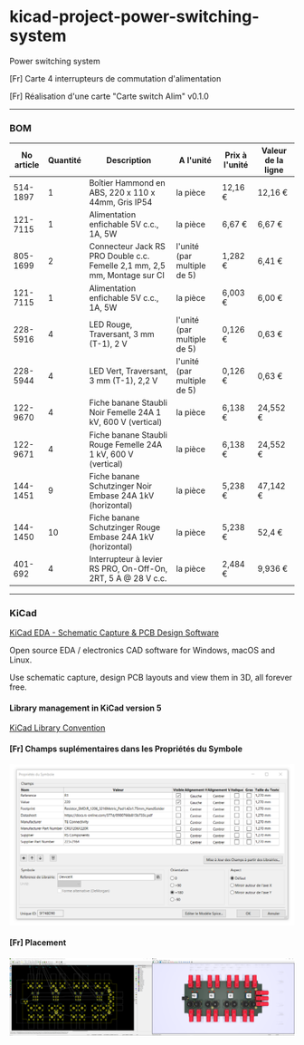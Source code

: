 # kicad-project-power-switching-system

Power switching system

[Fr] Carte 4 interrupteurs de commutation d'alimentation

[Fr] Réalisation d'une carte "Carte switch Alim" v0.1.0

---

### BOM

| No article | Quantité | Description                                                               | A l'unité                   | Prix à l'unité | Valeur de la ligne |
| ---------- | -------- | ------------------------------------------------------------------------- | --------------------------- | -------------- | ------------------ |
| 514-1897   | 1        | Boîtier Hammond en ABS, 220 x 110 x 44mm, Gris IP54                       | la pièce                    | 12,16 €        | 12,16 €            |
| 121-7115   | 1        | Alimentation enfichable 5V c.c., 1A, 5W                                   | la pièce                    | 6,67 €         | 6,67 €             |
| 805-1699   | 2        | Connecteur Jack RS PRO Double c.c. Femelle 2,1 mm, 2,5 mm, Montage sur CI | l'unité (par multiple de 5) | 1,282 €        | 6,41 €             |
| 121-7115   | 1        | Alimentation enfichable 5V c.c., 1A, 5W                                   | la pièce                    | 6,003 €        | 6,00 €             |
| 228-5916   | 4        | LED Rouge, Traversant, 3 mm (T-1), 2 V                                    | l'unité (par multiple de 5) | 0,126 €        | 0,63 €             |
| 228-5944   | 4        | LED Vert, Traversant, 3 mm (T-1), 2,2 V                                   | l'unité (par multiple de 5) | 0,126 €        | 0,63 €             |
| 122-9670   | 4        | Fiche banane Staubli Noir Femelle 24A 1 kV, 600 V (vertical)              | la pièce                    | 6,138 €        | 24,552 €           |
| 122-9671   | 4        | Fiche banane Staubli Rouge Femelle 24A 1 kV, 600 V (vertical)             | la pièce                    | 6,138 €        | 24,552 €           |
| 144-1451   | 9        | Fiche banane Schutzinger Noir Embase 24A 1kV (horizontal)                 | la pièce                    | 5,238 €        | 47,142 €           |
| 144-1450   | 10       | Fiche banane Schutzinger Rouge Embase 24A 1kV (horizontal)                | la pièce                    | 5,238 €        | 52,4 €             |
| 401-692    | 4        | Interrupteur à levier RS PRO, On-Off-On, 2RT, 5 A @ 28 V c.c.             | la pièce                    | 2,484 €        | 9,936 €            |

---

### KiCad

[KiCad EDA - Schematic Capture & PCB Design Software](https://kicad-pcb.org/)

Open source EDA / electronics CAD software for Windows, macOS and Linux.

Use schematic capture, design PCB layouts and view them in 3D, all forever free.

#### Library management in KiCad version 5

[KiCad Library Convention](https://kicad-pcb.org/libraries/klc/)

#### [Fr] Champs suplémentaires dans les Propriétés du Symbole

<img src="Docs/kicad-champs-symbole.png" width="650">

#### [Fr] Placement

<img src="Docs/placement-switch-alim-oled-v0-1-0.png" width="800">
